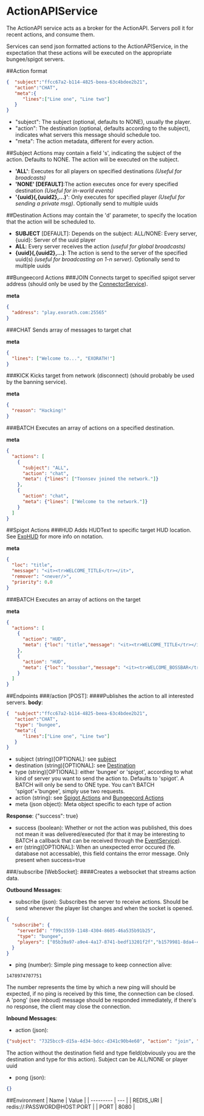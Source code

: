 # ActionAPIService
The ActionAPI service acts as a broker for the ActionAPI. Servers poll it for recent actions, and consume them.

Services can send json formatted actions to the ActionAPIService, in the expectation that these actions will be executed on the appropriate bungee/spigot servers.


##Action format
```json
{  "subject":"ffcc67a2-b114-4825-beea-63c4bdee2b21",
   "action":"CHAT",
   "meta":{
      "lines":["Line one", "Line two"]
   }
}
```
- "subject": The subject (optional, defaults to NONE), usually the player.
- "action": The destination (optional, defaults according to the subject), indicates what servers this message should schedule too.
- "meta": The action metadata, different for every action.

##Subject
Actions may contain a field 's', indicating the subject of the action. Defaults to NONE. The action will be executed on the subject.
- **'ALL'**: Executes for all players on specified destinations *(Useful for broadcasts)*
- **'NONE' [DEFAULT]**:The action executes once for every specified destination *(Useful for in-world events)*
- **'{uuid}(,{uuid2},...)'**: Only executes for specified player *(Useful for sending a private msg)*. Optionally send to multiple uuids

##Destination
Actions may contain the 'd' parameter, to specify the location that the action will be scheduled to.
- **SUBJECT** [DEFAULT]: Depends on the subject: ALL/NONE: Every server, {uuid}: Server of the uuid player
- **ALL**: Every server receives the action *(useful for global broadcasts)*
- **{uuid}(,{uuid2},...)**: The action is send to the server of the specified uuid(s) *(useful for broadcasting on 1-n server)*. Optionally send to multiple uuids

##Bungeecord Actions
###JOIN
Connects target to specified spigot server address (should only be used by the [ConnectorService](https://github.com/Exorath/ConnectorService)).

**meta**
```json
{  
  "address": "play.exorath.com:25565"
}
```
###CHAT
Sends array of messages to target chat

**meta**
```json
{  
  "lines": ["Welcome to...", "EXORATH!"]
}
```
###KICK
Kicks target from network (disconnect) (should probably be used by the banning service).

**meta**
```json
{  
  "reason": "Hacking!"
}
```

###BATCH
Executes an array of actions on a specified destination. 

**meta**
```json
{  
  "actions": [
    {
      "subject": "ALL",
      "action": "chat",
      "meta": {"lines": ["Toonsev joined the network."]}
    },
    {
      "action": "chat",
      "meta": {"lines": ["Welcome to the network."]}
    }
  ]
}
```

##Spigot Actions
###HUD
Adds HUDText to specific target HUD location. See [ExoHUD](https://github.com/Exorath/ExoHUD) for more info on notation.

**meta**
```json
{  
  "loc": "title",
  "message": "<it><tr>WELCOME_TITLE</tr></it>",
  "remover": "<never/>",
  "priority": 0.0
}
```
###BATCH
Executes an array of actions on the target

**meta**
```json
{  
  "actions": [
    {
      "action": "HUD",
      "meta": {"loc": "title","message": "<it><tr>WELCOME_TITLE</tr></it>","remover": "<never/>","priority": 0.0}
    },
    {
      "action": "HUD",
      "meta": {"loc": "bossbar","message": "<it><tr>WELCOME_BOSSBAR</tr></it>","remover": "<never/>","priority": 0.0}
    }
  ]
}
```

##Endpoints
###/action [POST]:
####Publishes the action to all interested servers.
**body**:
```json
{  "subject":"ffcc67a2-b114-4825-beea-63c4bdee2b21",
   "action":"CHAT",
   "type": "bungee",
   "meta":{
      "lines":["Line one", "Line two"]
   }
}
```
- subject (string)[OPTIONAL]: see [subject](#subject)
- destination (string)[OPTIONAL]: see [Destination](#destination)
- type (string)[OPTIONAL]: either 'bungee' or 'spigot', according to what kind of server you want to send the action to. Defaults to 'spigot'. A BATCH will only be send to ONE type. You can't BATCH 'spigot'+'bungee', simply use two requests.
- action (string): see [Spigot Actions](#spigot-actions) and [Bungeecord Actions](#bungeecord-actions)
- meta (json object): Meta object specific to each type of action


**Response**: {"success": true}
- success (boolean): Whether or not the action was published, this does not mean it was delivered/executed (for that it may be interesting to BATCH a callback that can be received through the [EventService](https://github.com/Exorath/EventsService)).
- err (string)[OPTIONAL]: When an unexpected error occured (fe. database not accessable), this field contains the error message. Only present when success=true

###/subscribe [WebSocket]:
####Creates a websocket that streams action data.

**Outbound Messages**:
- subscribe (json): Subscribes the server to receive actions. Should be send whenever the player list changes and when the socket is opened.
```json
{
  "subscribe": {
    "serverId": "f99c1559-1148-4304-8605-46a535b91b25",
    "type": "bungee",
    "players": ["05b39a97-a9e4-4a17-8741-bedf13201f2f","b1579981-8da4-488e-a37c-eb0ed43bedd2"]
  }
}
```
- ping (number): Simple ping message to keep connection alive:
```
1478974707751
```
The number represents the time by which a new ping will should be expected, if no ping is received by this time, the connection can be closed.
A 'pong' (see inboud) message should be responded immediately, if there's no response, the client may close the connection.


**Inbound Messages**:
- action (json): 
```json
{"subject": "7325bcc9-d15a-4d34-bdcc-d341c90b4e60", "action": "join", "meta": {"address": "play.exorath.com:25565"}}
```
The action without the destination field and type field(obviously you are the destination and type for this action). Subject can be ALL/NONE or player uuid

- pong (json):
```json
{}
```

##Environment
| Name | Value |
| --------- | --- |
| REDIS_URI | redis://:PASSWORD@HOST:PORT |
| PORT	| 8080 |
